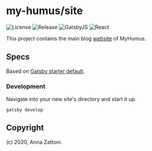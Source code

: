 # my-humus/site

![License](https://img.shields.io/github/license/my-humus/site)
![Release](https://img.shields.io/github/v/release/my-humus/site)
![GatsbyJS](https://img.shields.io/github/package-json/dependency-version/my-humus/site/gatsby)
![React](https://img.shields.io/github/package-json/dependency-version/my-humus/site/react)

This project contains the main blog [website](https://my-humus.com/) of MyHumus.

## Specs

Based on [Gatsby starter default](https://github.com/gatsbyjs/gatsby-starter-default).

### Development

Navigate into your new site's directory and start it up.

```shell
gatsby develop
```

## Copyright

(c) 2020, Anna Zattoni.